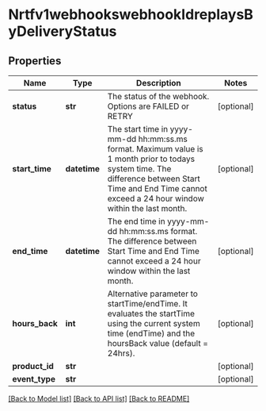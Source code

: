 # Nrtfv1webhookswebhookIdreplaysByDeliveryStatus

## Properties
Name | Type | Description | Notes
------------ | ------------- | ------------- | -------------
**status** | **str** | The status of the webhook. Options are FAILED or RETRY | [optional] 
**start_time** | **datetime** | The start time in yyyy-mm-dd hh:mm:ss.ms format. Maximum value is 1 month prior to todays system time.  The difference between Start Time and End Time cannot exceed a 24 hour window within the last month.  | [optional] 
**end_time** | **datetime** | The end time in yyyy-mm-dd hh:mm:ss.ms format.  The difference between Start Time and End Time cannot exceed a 24 hour window within the last month.  | [optional] 
**hours_back** | **int** | Alternative parameter to startTime/endTime.  It evaluates the startTime using the current system time (endTime) and the hoursBack value (default &#x3D; 24hrs).  | [optional] 
**product_id** | **str** |  | [optional] 
**event_type** | **str** |  | [optional] 

[[Back to Model list]](../README.md#documentation-for-models) [[Back to API list]](../README.md#documentation-for-api-endpoints) [[Back to README]](../README.md)


